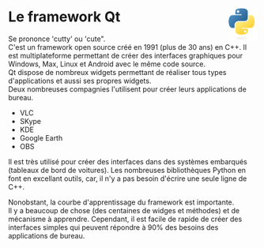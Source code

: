 # **Le framework Qt** <a href="../"><img align="right" src="../../src/images/Python-logo-notext.svg" alt="Python" title="Python" widht="auto" height="64px"></a>

Se prononce 'cutty' ou 'cute".  
C'est un framework open source créé en 1991 (plus de 30 ans) en C++. Il est multiplateforme permettant de créer des interfaces graphiques pour Windows, Max, Linux et Android avec le même code source.  
Qt dispose de nombreux widgets permettant de réaliser tous types d'applications et aussi ses propres widgets.  
Deux nombreuses compagnies l'utilisent pour créer leurs applications de bureau.
* VLC
* SKype
* KDE
* Google Earth
* OBS

Il est très utilisé pour créer des interfaces dans des systèmes embarqués (tableaux de bord de voitures).
Les nombreuses bibliothèques Python en font en excellant outils, car, il n'y a pas besoin d'écrire une seule ligne de C++.  

Nonobstant, la courbe d'apprentissage du framework est importante.  
Il y a beaucoup de chose (des centaines de widges et méthodes) et de mécanisme à apprendre. Cependant, il est facile de rapide de créer des interfaces simples qui peuvent répondre à 90% des besoins des applications de bureau. 